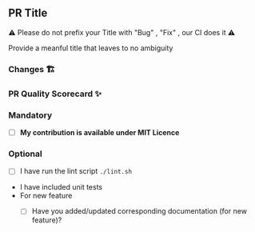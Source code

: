 ## PR Title

⚠️ Please do not prefix your Title with "Bug" , "Fix" , our CI does it ⚠️

Provide a meanful title that leaves to no ambiguity

### Changes 🏗️

<!-- Concisely describe all of the changes made in this pull request: -->

### PR Quality Scorecard ✨

### Mandatory

- [ ] **My contribution is available under MIT Licence**

### Optional

- [ ] I have run the lint script `./lint.sh`
- I have included unit tests
- For new feature
  - [ ] Have you added/updated corresponding documentation (for new feature)?

